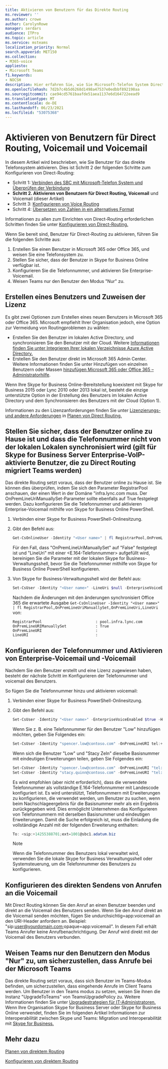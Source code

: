 ```yaml
---
title: Aktivieren von Benutzern für das Direkte Routing
ms.reviewer: ''
ms.author: crowe
author: CarolynRowe
manager: serdars
audience: ITPro
ms.topic: article
ms.service: msteams
localization_priority: Normal
search.appverid: MET150
ms.collection:
- M365-voice
appliesto:
- Microsoft Teams
f1.keywords:
- NOCSH
description: Hier erfahren Sie, wie Sie Microsoft-Telefon System Direct Routing aktivieren.
ms.openlocfilehash: 7d2b7c4b5d6268d1498a47537e0edbbf892198aa
ms.sourcegitcommit: cae94cd5761baafde51aea1137e6d164722eead9
ms.translationtype: MT
ms.contentlocale: de-DE
ms.lasthandoff: 06/23/2021
ms.locfileid: "53075368"
---
```

# <a name="enable-users-for-direct-routing-voice-and-voicemail"></a>Aktivieren von Benutzern für Direct Routing, Voicemail und Voicemail

In diesem Artikel wird beschrieben, wie Sie Benutzer für das direkte Telefonsystem aktivieren.  Dies ist Schritt 2 der folgenden Schritte zum Konfigurieren von Direct-Routing:

- Schritt 1: [Verbinden des SBC mit Microsoft-Telefon System und Überprüfen der Verbindung](direct-routing-connect-the-sbc.md) 
- **Schritt 2. Aktivieren von Benutzern für Direct Routing, Voicemail**   und Voicemail (dieser Artikel)
- Schritt 3: [Konfigurieren von Voice Routing](direct-routing-voice-routing.md)
- Schritt 4: [Übersetzen von Zahlen in ein alternatives Format](direct-routing-translate-numbers.md) 


Informationen zu allen zum Einrichten von Direct-Routing erforderlichen Schritten finden Sie unter [Konfigurieren von Direct-Routing.](direct-routing-configure.md)

Wenn Sie bereit sind, Benutzer für Direct-Routing zu aktivieren, führen Sie die folgenden Schritte aus: 

1. Erstellen Sie einen Benutzer in Microsoft 365 oder Office 365, und weisen Sie eine Telefonsystem zu. 
2. Stellen Sie sicher, dass der Benutzer in Skype for Business Online verfügbar ist. 
3. Konfigurieren Sie die Telefonnummer, und aktivieren Sie Enterprise-Voicemail. 
4. Weisen Teams nur den Benutzer den Modus "Nur" zu.

## <a name="create-a-user-and-assign-the-license"></a>Erstellen eines Benutzers und Zuweisen der Lizenz 

Es gibt zwei Optionen zum Erstellen eines neuen Benutzers in Microsoft 365 oder Office 365. Microsoft empfiehlt Ihrer Organisation jedoch, eine Option zur Vermeidung von Routingproblemen zu wählen: 

- Erstellen Sie den Benutzer im lokalen Active Directory, und synchronisieren Sie den Benutzer mit der Cloud. Weitere [Informationen finden Sie unter Integrieren Ihrer lokalen Verzeichnisse Azure Active Directory.](/azure/active-directory/connect/active-directory-aadconnect)
- Erstellen Sie den Benutzer direkt im Microsoft 365 Admin Center. Weitere Informationen finden Sie unter Hinzufügen von einzelnen Benutzern oder Massen [hinzufügen Microsoft 365 oder Office 365 – Administratorhilfe](https://support.office.com/article/Add-users-individually-or-in-bulk-to-Office-365-Admin-Help-1970f7d6-03b5-442f-b385-5880b9c256ec). 

Wenn Ihre Skype for Business Online-Bereitstellung koexistent mit Skype for Business 2015 oder Lync 2010 oder 2013 lokal ist, besteht die einzige unterstützte Option in der Erstellung des Benutzers im lokalen Active Directory und dem Synchronisieren des Benutzers mit der Cloud (Option 1). 

Informationen zu den Lizenzanforderungen finden Sie unter [Lizenzierungs- und andere Anforderungen](direct-routing-plan.md#licensing-and-other-requirements) in [Planen von Direct Routing.](direct-routing-plan.md)

## <a name="ensure-that-the-user-is-homed-online-and-phone-number-is-not-being-synced-from-on-premises-applicable-for-skype-for-business-server-enterprise-voice-enabled-users-being-migrated-to-teams-direct-routing"></a>Stellen Sie sicher, dass der Benutzer online zu Hause ist und dass die Telefonnummer nicht von der lokalen Lokalen synchronisiert wird (gilt für Skype for Business Server Enterprise-VoIP-aktivierte Benutzer, die zu Direct Routing migriert Teams werden)

Das direkte Routing setzt voraus, dass der Benutzer online zu Hause ist. Sie können dies überprüfen, indem Sie sich den Parameter RegistrarPool anschauen, der einen Wert in der Domäne "infra.lync.com muss. Der OnPremLineUriManuallySet-Parameter sollte ebenfalls auf True festgelegt werden. Dazu konfigurieren Sie die Telefonnummer und aktivieren Enterprise-Voicemail mithilfe von Skype for Business Online PowerShell.

1. Verbinden einer Skype for Business PowerShell-Onlinesitzung.

2. Gibt den Befehl aus: 

    ```PowerShell
    Get-CsOnlineUser -Identity "<User name>" | fl RegistrarPool,OnPremLineUriManuallySet,OnPremLineUri,LineUri
    ``` 
    Für den Fall, dass "OnPremLineUriManuallySet" auf "False" festgelegt ist und "LineUri" mit einer <E.164-Telefonnummer> aufgefüllt wird, bereinigen Sie die Parameter mit der lokalen Skype for Business-Verwaltungsshell, bevor Sie die Telefonnummer mithilfe von Skype for Business Online PowerShell konfigurieren. 

1. Von Skype for Business-Verwaltungsshell wird der Befehl aus: 

   ```PowerShell
   Set-CsUser -Identity "<User name>" -LineUri $null -EnterpriseVoiceEnabled $False -HostedVoiceMail $False
    ``` 
   Nachdem die Änderungen mit den änderungen synchronisiert Office 365 die erwartete Ausgabe `Get-CsOnlineUser -Identity "<User name>" | fl RegistrarPool,OnPremLineUriManuallySet,OnPremLineUri,LineUri` von:

   ```console
   RegistrarPool                        : pool.infra.lync.com
   OnPremLineURIManuallySet             : True
   OnPremLineURI                        : 
   LineURI                              : 
   ```

## <a name="configure-the-phone-number-and-enable-enterprise-voice-and-voicemail"></a>Konfigurieren der Telefonnummer und Aktivieren von Enterprise-Voicemail und -Voicemail 

Nachdem Sie den Benutzer erstellt und eine Lizenz zugewiesen haben, besteht der nächste Schritt im Konfigurieren der Telefonnummer und voicemail des Benutzers. 

So fügen Sie die Telefonnummer hinzu und aktivieren voicemail:
 
1. Verbinden einer Skype for Business PowerShell-Onlinesitzung. 

2. Gibt den Befehl aus: 
 
    ```PowerShell
    Set-CsUser -Identity "<User name>" -EnterpriseVoiceEnabled $true -HostedVoiceMail $true -OnPremLineURI tel:<phone number>
    ```
    
    Wenn Sie z. B. eine Telefonnummer für den Benutzer "Low" hinzufügen möchten, geben Sie Folgendes ein: 

    ```PowerShell
    Set-CsUser -Identity "spencer.low@contoso.com" -OnPremLineURI tel:+14255388797 -EnterpriseVoiceEnabled $true -HostedVoiceMail $true
    ```
    Wenn sich die Benutzer "Low" und "Stacy Zeln" dieselbe Basisnummer mit eindeutigen Erweiterungen teilen, geben Sie Folgendes ein:
    
    ```PowerShell
    Set-CsUser -Identity "spencer.low@contoso.com" -OnPremLineURI "tel:+14255388701;ext=1001" -EnterpriseVoiceEnabled $true -HostedVoiceMail $true
    Set-CsUser -Identity "stacy.quinn@contoso.com" -OnPremLineURI "tel:+14255388701;ext=1002" -EnterpriseVoiceEnabled $true -HostedVoiceMail $true
    ```

    Es wird empfohlen (aber nicht erforderlich), dass die verwendete Telefonnummer als vollständige E.164-Telefonnummer mit Landescode konfiguriert ist. Es wird unterstützt, Telefonnummern mit Erweiterungen zu konfigurieren, die verwendet werden, um Benutzer zu suchen, wenn beim Nachschlageergebnis für die Basisnummer mehr als ein Ergebnis zurückgegeben wird. Dies ermöglicht Unternehmen das Konfigurieren von Telefonnummern mit derselben Basisnummer und eindeutigen Erweiterungen. Damit die Suche erfolgreich ist, muss die Einladung die vollständige Anzahl mit der folgenden Erweiterung enthalten:
    ```PowerShell
    To: <sip:+14255388701;ext=1001@sbc1.adatum.biz
    ```
    
    > [!NOTE]
    > Wenn die Telefonnummer des Benutzers lokal verwaltet wird, verwenden Sie die lokale Skype for Business Verwaltungsshell oder Systemsteuerung, um die Telefonnummer des Benutzers zu konfigurieren. 


## <a name="configuring-sending-calls-directly-to-voicemail"></a>Konfigurieren des direkten Sendens von Anrufen an die Voicemail

Mit Direct Routing können Sie den Anruf an einen Benutzer beenden und direkt an die Voicemail des Benutzers senden. Wenn Sie den Anruf direkt an die Voicemail senden möchten, fügen Sie undurchsichtig=app:voicemail an den URI-Header anfordern an. Beispiel: "sip:user@yourdomain.com;opaque=app:voicemail". In diesem Fall erhält Teams Anrufer keine Anrufbenachrichtigung. Der Anruf wird direkt mit der Voicemail des Benutzers verbunden.

## <a name="assign-teams-only-mode-to-users-to-ensure-calls-land-in-microsoft-teams"></a>Weisen Teams nur den Benutzern den Modus "Nur" zu, um sicherzustellen, dass Anrufe bei der Microsoft Teams

Das direkte Routing setzt voraus, dass sich Benutzer im Teams-Modus befinden, um sicherzustellen, dass eingehende Anrufe im Client Teams werden. Um Benutzer in den Teams modus zu setzen, weisen Sie ihnen die Instanz "UpgradeToTeams" von TeamsUpgradePolicy zu. Weitere Informationen finden Sie unter [Upgradestrategien für IT-Administratoren.](upgrade-to-teams-on-prem-implement.md) Wenn Ihre Organisation Skype for Business Server oder Skype for Business Online verwendet, finden Sie im folgenden Artikel Informationen zur Interoperabilität zwischen Skype und Teams: Migration und Interoperabilität mit [Skype for Business.](migration-interop-guidance-for-teams-with-skype.md)

## <a name="see-also"></a>Mehr dazu

[Planen von direktem Routing](direct-routing-plan.md)

[Konfigurieren von direktem Routing](direct-routing-configure.md)
